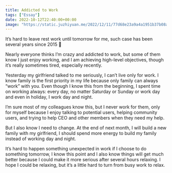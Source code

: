 ```yaml
---
title: Addicted to Work
tags: ["Essay"]
date: 2022-10-12T22:40:00+00:00
image: "https://static.juzhiyuan.me/2022/12/11/77d68e23a9a4a1951b37b08a6f8cb870.png"
---
```

It’s hard to leave rest work until tomorrow for me, such case has been several years since 2015 🙂

Nearly everyone thinks I’m crazy and addicted to work, but some of them know I just enjoy working, and I am achieving high-level objectives, though it’s really sometimes tired, especially recently.

Yesterday my girlfriend talked to me seriously, I can’t live only for work. I know family is the first priority in my life because only family can always “work” with you. Even though I know this from the beginning, I spent time on working always: every day, no matter Saturday or Sunday or work day and even in holiday, I work day and night.

I’m sure most of my colleagues know this, but I never work for them, only for myself because I enjoy talking to potential users, helping community users, and trying to help CEO and other members when they need my help. 

But I also know I need to change. At the end of next month, I will build a new family with my girlfriend, I should spend more energy to build my family instead of working day and night. 

It’s hard to happen something unexpected in work if I choose to do something tomorrow, I know this point and I also know things will get much better because I could make it more serious after several hours relaxing. I hope I could be relaxing, but it’s a little hard to turn from busy work to relax.